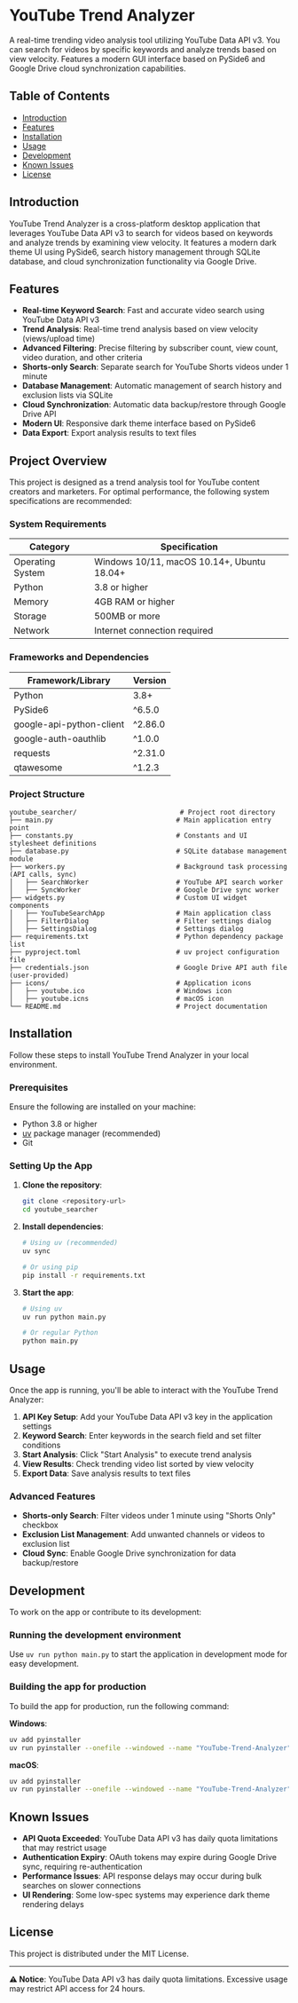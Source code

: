 # YouTube Trend Analyzer

A real-time trending video analysis tool utilizing YouTube Data API v3. You can search for videos by specific keywords and analyze trends based on view velocity. Features a modern GUI interface based on PySide6 and Google Drive cloud synchronization capabilities.

## Table of Contents

- [Introduction](#introduction)
- [Features](#features)
- [Installation](#installation)
- [Usage](#usage)
- [Development](#development)
- [Known Issues](#known-issues)
- [License](#license)

## Introduction

YouTube Trend Analyzer is a cross-platform desktop application that leverages YouTube Data API v3 to search for videos based on keywords and analyze trends by examining view velocity. It features a modern dark theme UI using PySide6, search history management through SQLite database, and cloud synchronization functionality via Google Drive.

## Features

- **Real-time Keyword Search**: Fast and accurate video search using YouTube Data API v3
- **Trend Analysis**: Real-time trend analysis based on view velocity (views/upload time)
- **Advanced Filtering**: Precise filtering by subscriber count, view count, video duration, and other criteria
- **Shorts-only Search**: Separate search for YouTube Shorts videos under 1 minute
- **Database Management**: Automatic management of search history and exclusion lists via SQLite
- **Cloud Synchronization**: Automatic data backup/restore through Google Drive API
- **Modern UI**: Responsive dark theme interface based on PySide6
- **Data Export**: Export analysis results to text files

## Project Overview

This project is designed as a trend analysis tool for YouTube content creators and marketers. For optimal performance, the following system specifications are recommended:

### System Requirements

| Category         | Specification                              |
| ---------------- | ------------------------------------------ |
| Operating System | Windows 10/11, macOS 10.14+, Ubuntu 18.04+ |
| Python           | 3.8 or higher                              |
| Memory           | 4GB RAM or higher                          |
| Storage          | 500MB or more                              |
| Network          | Internet connection required               |

### Frameworks and Dependencies

| Framework/Library        | Version |
| ------------------------ | ------- |
| Python                   | 3.8+    |
| PySide6                  | ^6.5.0  |
| google-api-python-client | ^2.86.0 |
| google-auth-oauthlib     | ^1.0.0  |
| requests                 | ^2.31.0 |
| qtawesome                | ^1.2.3  |

### Project Structure

```
youtube_searcher/                          # Project root directory
├── main.py                               # Main application entry point
├── constants.py                          # Constants and UI stylesheet definitions
├── database.py                           # SQLite database management module
├── workers.py                            # Background task processing (API calls, sync)
│   ├── SearchWorker                      # YouTube API search worker
│   ├── SyncWorker                        # Google Drive sync worker
├── widgets.py                            # Custom UI widget components
│   ├── YouTubeSearchApp                  # Main application class
│   ├── FilterDialog                      # Filter settings dialog
│   ├── SettingsDialog                    # Settings dialog
├── requirements.txt                      # Python dependency package list
├── pyproject.toml                        # uv project configuration file
├── credentials.json                      # Google Drive API auth file (user-provided)
├── icons/                                # Application icons
│   ├── youtube.ico                       # Windows icon
│   ├── youtube.icns                      # macOS icon
└── README.md                             # Project documentation
```

## Installation

Follow these steps to install YouTube Trend Analyzer in your local environment.

### Prerequisites

Ensure the following are installed on your machine:

- Python 3.8 or higher
- [uv](https://github.com/astral-sh/uv) package manager (recommended)
- Git

### Setting Up the App

1. **Clone the repository**:

   ```bash
   git clone <repository-url>
   cd youtube_searcher
   ```

2. **Install dependencies**:

   ```bash
   # Using uv (recommended)
   uv sync

   # Or using pip
   pip install -r requirements.txt
   ```

3. **Start the app**:

   ```bash
   # Using uv
   uv run python main.py

   # Or regular Python
   python main.py
   ```

## Usage

Once the app is running, you'll be able to interact with the YouTube Trend Analyzer:

1. **API Key Setup**: Add your YouTube Data API v3 key in the application settings
2. **Keyword Search**: Enter keywords in the search field and set filter conditions
3. **Start Analysis**: Click "Start Analysis" to execute trend analysis
4. **View Results**: Check trending video list sorted by view velocity
5. **Export Data**: Save analysis results to text files

### Advanced Features

- **Shorts-only Search**: Filter videos under 1 minute using "Shorts Only" checkbox
- **Exclusion List Management**: Add unwanted channels or videos to exclusion list
- **Cloud Sync**: Enable Google Drive synchronization for data backup/restore

## Development

To work on the app or contribute to its development:

### Running the development environment

Use `uv run python main.py` to start the application in development mode for easy development.

### Building the app for production

To build the app for production, run the following command:

**Windows**:

```bash
uv add pyinstaller
uv run pyinstaller --onefile --windowed --name "YouTube-Trend-Analyzer" --icon=icons/youtube.ico main.py
```

**macOS**:

```bash
uv add pyinstaller
uv run pyinstaller --onefile --windowed --name "YouTube-Trend-Analyzer" --icon=icons/youtube.icns main.py
```

## Known Issues

- **API Quota Exceeded**: YouTube Data API v3 has daily quota limitations that may restrict usage
- **Authentication Expiry**: OAuth tokens may expire during Google Drive sync, requiring re-authentication
- **Performance Issues**: API response delays may occur during bulk searches on slower connections
- **UI Rendering**: Some low-spec systems may experience dark theme rendering delays

## License

This project is distributed under the MIT License.

---

**⚠️ Notice**: YouTube Data API v3 has daily quota limitations. Excessive usage may restrict API access for 24 hours.
